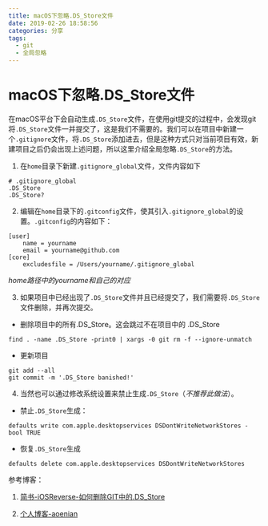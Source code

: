 ```yaml
---
title: macOS下忽略.DS_Store文件
date: 2019-02-26 18:58:56
categories: 分享
tags:
  - git
  - 全局忽略
---
```

# macOS下忽略.DS_Store文件
在macOS平台下会自动生成`.DS_Store`文件，在使用git提交的过程中，会发现git将`.DS_Store`文件一并提交了，这是我们不需要的。我们可以在项目中新建一个`.gitignore`文件，将`.DS_Store`添加进去，但是这种方式只对当前项目有效，新建项目之后仍会出现上述问题，所以这里介绍全局忽略`.DS_Store`的方法。
1. 在`home`目录下新建`.gitignore_global`文件，文件内容如下
```
# .gitignore_global
.DS_Store
.DS_Store?
```
2. 编辑在`home`目录下的`.gitconfig`文件，使其引入`.gitignore_global`的设置。`.gitconfig`的内容如下：
```
[user]
	name = yourname
	email = yourname@github.com
[core]
	excludesfile = /Users/yourname/.gitignore_global
```
*home路径中的yourname和自己的对应*

3. 如果项目中已经出现了`.DS_Store`文件并且已经提交了，我们需要将`.DS_Store`文件删除，并再次提交。
+ 删除项目中的所有.DS_Store。这会跳过不在项目中的 .DS_Store
```
find . -name .DS_Store -print0 | xargs -0 git rm -f --ignore-unmatch
```
+ 更新项目
```
git add --all
git commit -m '.DS_Store banished!'
```
4. 当然也可以通过修改系统设置来禁止生成`.DS_Store`（*不推荐此做法*）。
+ 禁止`.DS_Store`生成：
```
defaults write com.apple.desktopservices DSDontWriteNetworkStores -bool TRUE
```
+ 恢复`.DS_Store`生成
```
defaults delete com.apple.desktopservices DSDontWriteNetworkStores
```
参考博客：

1. [简书-iOSReverse-如何删除GIT中的.DS_Store](https://www.jianshu.com/p/fdaa8be7f6c3)

2. [个人博客-aoenian](https://aoenian.github.io/2018/12/19/git-ignore-config/)
